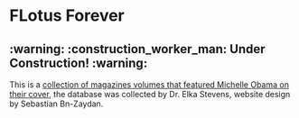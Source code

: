 # FLotus Forever
<h2>
:warning: :construction_worker_man: Under Construction! :warning:
</h2>

This is a [collection of magazines volumes that featured Michelle Obama on their cover](https://sebastian-bn-zaydan.github.io/flotus-forever/), the database was collected by Dr. Elka Stevens, website design by Sebastian Bn-Zaydan.
